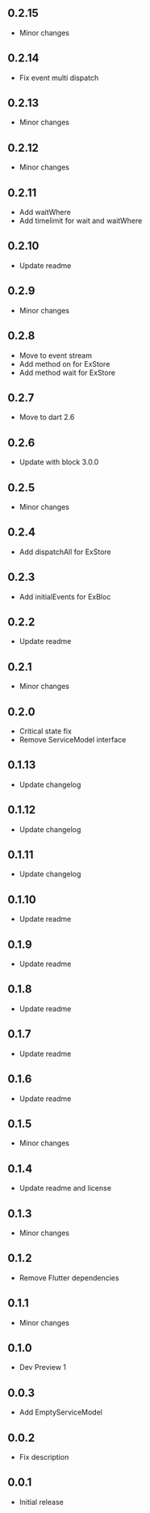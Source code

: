 ## 0.2.15

* Minor changes

## 0.2.14

* Fix event multi dispatch

## 0.2.13

* Minor changes

## 0.2.12

* Minor changes

## 0.2.11

* Add waitWhere
* Add timelimit for wait and waitWhere

## 0.2.10

* Update readme

## 0.2.9

* Minor changes

## 0.2.8

* Move to event stream
* Add method on<Event> for ExStore
* Add method wait<Evebt> for ExStore

## 0.2.7

* Move to dart 2.6

## 0.2.6

* Update with block 3.0.0

## 0.2.5

* Minor changes

## 0.2.4

* Add dispatchAll for ExStore

## 0.2.3

* Add initialEvents for ExBloc

## 0.2.2

* Update readme

## 0.2.1

* Minor changes

## 0.2.0

* Critical state fix
* Remove ServiceModel interface

## 0.1.13

* Update changelog

## 0.1.12

* Update changelog

## 0.1.11

* Update changelog

## 0.1.10

* Update readme

## 0.1.9

* Update readme

## 0.1.8

* Update readme

## 0.1.7

* Update readme

## 0.1.6

* Update readme

## 0.1.5

* Minor changes

## 0.1.4

* Update readme and license

## 0.1.3

* Minor changes

## 0.1.2

* Remove Flutter dependencies

## 0.1.1

* Minor changes

## 0.1.0

* Dev Preview 1

## 0.0.3

* Add EmptyServiceModel

## 0.0.2

* Fix description 

## 0.0.1

* Initial release 
